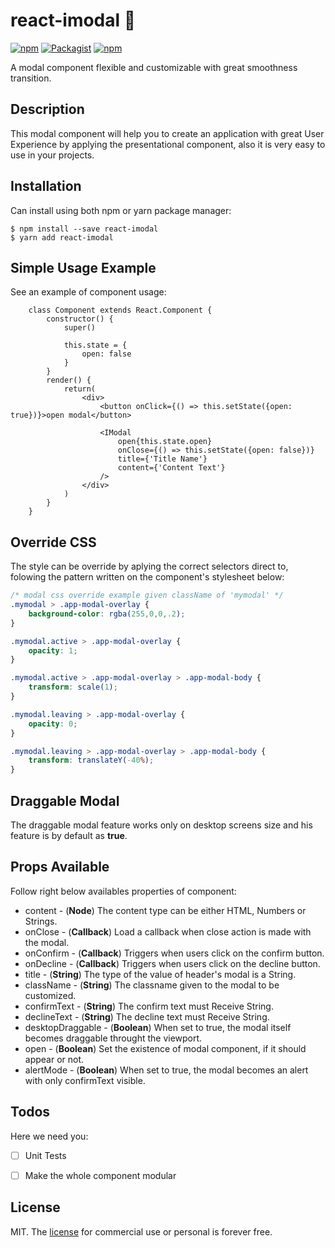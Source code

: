 # react-imodal 💬  
[![npm](https://img.shields.io/badge/npm-v1.1.2-blue.svg)](https://www.npmjs.com/package/react-imodal) [![Packagist](https://img.shields.io/packagist/l/doctrine/orm.svg)](https://github.com/iagorm/react-imodal/blob/master/LICENSE) [![npm](https://img.shields.io/badge/download-37kb-green.svg)](https://www.npmjs.com/package/react-imodal)

A modal component flexible and customizable with great smoothness transition.

## Description
This modal component will help you to create an application with great User Experience by applying the presentational component, also it is very easy to use in your projects.

## Installation

Can install using both npm or yarn package manager:
```CLI
$ npm install --save react-imodal
$ yarn add react-imodal
```

## Simple Usage Example
See an example of component usage:
```JS
    class Component extends React.Component {
        constructor() {
            super()
            
            this.state = {
                open: false
            }
        }
        render() {
            return(
                <div>
                    <button onClick={() => this.setState({open: true})}>open modal</button>
                    
                    <IModal
                        open{this.state.open}
                        onClose={() => this.setState({open: false})}
                        title={'Title Name'}
                        content={'Content Text'}
                    />
                </div>                
            )
        }
    }
```

## Override CSS
The style can be override by aplying the correct selectors direct to, folowing the pattern written on the component's stylesheet below:
```CSS
/* modal css override example given className of 'mymodal' */
.mymodal > .app-modal-overlay {
    background-color: rgba(255,0,0,.2);
}

.mymodal.active > .app-modal-overlay {
    opacity: 1;
}

.mymodal.active > .app-modal-overlay > .app-modal-body {
    transform: scale(1);  
}

.mymodal.leaving > .app-modal-overlay {
    opacity: 0;
}

.mymodal.leaving > .app-modal-overlay > .app-modal-body {
    transform: translateY(-40%);  
}
```
## Draggable Modal
The draggable modal feature works only on desktop screens size and his feature is by default as **true**.


## Props Available
Follow right below availables properties of component: 
- content - (**Node**) The content type can be either HTML, Numbers or Strings.
- onClose - (**Callback**) Load a callback when close action is made with the modal.
- onConfirm - (**Callback**) Triggers when users click on the confirm button.
- onDecline - (**Callback**) Triggers when users click on the decline button.
- title - (**String**) The type of the value of header's modal is a String.
- className - (**String**) The classname given to the modal to be customized.
- confirmText - (**String**) The confirm text must Receive String.
- declineText - (**String**) The decline text must Receive String.
- desktopDraggable - (**Boolean**) When set to true, the modal itself becomes draggable throught the viewport.
- open - (**Boolean**) Set the existence of modal component, if it should appear or not.
- alertMode - (**Boolean**) When set to true, the modal becomes an alert with only confirmText visible.

## Todos
Here we need you:
- [ ] Unit Tests
- [ ] Make the whole component modular


## License
MIT. The [license](https://github.com/iagorm/react-imodal/blob/master/LICENSE) for commercial use or personal is forever free.